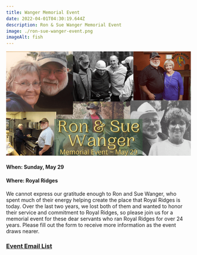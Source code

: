 ```yaml
---
title: Wanger Memorial Event
date: 2022-04-01T04:30:19.644Z
description: Ron & Sue Wanger Memorial Event
image: ./ron-sue-wanger-event.png
imageAlt: fish
---
```

![Wanger Event](ron-sue-wanger-event.png "Ron & Sue Memorial Event")

#### When: Sunday, May 29

#### Where: Royal Ridges

   We cannot express our gratitude enough to Ron and Sue Wanger, who spent much of their energy helping create the place that Royal Ridges is today. Over the last two years, we lost both of them and wanted to honor their service and commitment to Royal Ridges, so please join us for a memorial event for these dear servants who ran Royal Ridges for over 24 years. Please fill out the form to receive more information as the event draws nearer.

### **[Event Email List](https://forms.gle/6LG7exfZM5iNPwyr5)**